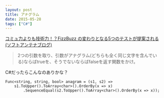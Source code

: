 ```yaml
---
layout: post
title: アナグラム
date: 2015-05-28
tags: ["C#"]
---
```


[コミュ力よりも技術力！？FizzBuzz の変わりとなる5つのテストが提案される(ソフトアンテナブログ)](http://www.softantenna.com/wp/software/fizzbuzz-alternatives/)

> 2つの引数を取り、引数がアナグラム(どちらも全く同じ文字を含んでいる)ならばtrueを、そうでないならばfalseを返す関数をかけ。

C#だったらこんなのありかな？

    Func<string, string, bool> anagram = (s1, s2) => 
        s1.ToUpper().ToArray<char>().OrderBy(x => x)
            .SequenceEqual(s2.ToUpper().ToArray<char>().OrderBy(x => x));
    